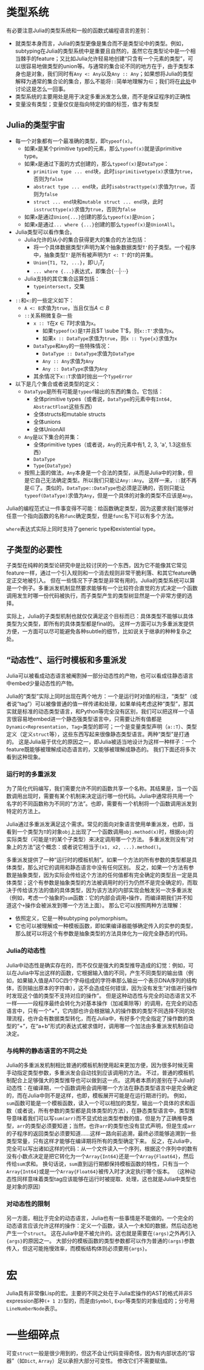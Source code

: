 # 类型系统

有必要注意Julia的类型系统和一般的函数式编程语言的差别：
- 就类型本身而言，Julia的类型更像是集合而不是类型论中的类型。例如，subtyping在Julia的类型系统中是重要且自然的，虽然它在类型论中是一个相当棘手的feature；又比如Julia允许轻易地创建“只含有一个元素的类型”，可以很容易地做类型的union等。与通常的集合论不同的地方在于，由于类型本身也是对象，我们同时有`Any <: Any`以及`Any :: Any`；如果想将Julia的类型解释为通常的集合论的集合，那么不能将`::`简单地理解为$\in$；我们将在[此处](#julia的类型宇宙)中讨论这是怎么一回事。
- 类型系统的主要用处是用于决定多重派发怎么做，而不是保证程序的正确性
- 变量没有类型；变量仅仅是指向特定的值的标签，值才有类型

## Julia的类型宇宙

- 每一个对象都有一个最准确的类型，即`typeof(x)`。
  - 如果`x`是某个primitive type的元素，那么`typeof(x)`就是该primitive type。
  - 如果`x`是通过下面的方式创建的，那么`typeof(x)`是`DataType`：
    - `primitive type ... end`块，此时`isprimitivetype(x)`求值为`true`，否则为`false`
    - `abstract type ... end`块，此时`isabstracttype(x)`求值为`true`，否则为`false`
    - `struct ... end`块和`mutable struct ... end`块，此时`isstructtype(x)`求值为`true`，否则为`false`
  - 如果`x`是通过`Union{...}`创建的那么`typeof(x)`是`Union`；
  - 如果`x`是通过`... where {...}`创建的那么`typeof(x)`是`UnionAll`。
- Julia类型可以看作集合。
  - Julia允许的从小的集合获得更大的集合的方法包括：
    - 将一个具体数据类型`T`声明为某个抽象数据类型`T'`的子类型。一个程序中，抽象类型`T'`是所有被声明为`T <: T'`的`T`的并集。
    - `Union{T1, T2, ...}`，即$\cup_{i} T_i$
    - `... where {...}`表达式，即集合$\{\cdots | \cdots \}$
  - Julia支持的其它集合运算包括：
    - `typeintersect`，交集
    - 
- `::`和`<:`的一些定义如下：
  - `A <: B`求值为`true`，当且仅当$A \subset B$
  - `::`关系稍微复杂一些
    - `x :: T`在$x \in T$时求值为`x`。
      - 如果`typeof(x)`是`T`并且$T \sube T'$，则`x::T'`求值为`x`。
      - 如果`x :: DataType`求值为`true`，则`x :: Type{x}`求值为`x`
    - `DataType`和`Any`的一些特殊情况：
      - `DataType :: DataType`求值为`DataType`
      - `Any :: Any`求值为`Any`
      - `Any :: DataType`求值为`Any`
    - 其余情况下`x::T`求值时抛出一个`TypeError`
- 以下是几个集合或者说类型的定义：
  - `DataType`是所有可能是`typeof`输出的东西的集合。它包括：
    - 全体primitive types（或者说，`DataType`的元素中有`Int64, AbstractFloat`这些东西）
    - 全体structs和mutable structs
    - 全体unions
    - 全体UnionAll
  - `Any`是以下集合的并集：
    - 全体primitive types（或者说，`Any`的元素中有1, 2, 3, 'a', 1.3这些东西）
    - `DataType`
    - `Type{DataType}`
  - 按照上面的做法，`Any`本身是一个合法的类型，从而是Julia中的对象，但是它自己无法确定类型。所以我们只能让`Any::Any`。
  这样一来，`::`就不再是$\in$了。类似的，`DataType::DataType`也必须是正确的，否则只能让`typeof(DataType)`求值为`Any`，但是一个具体的对象的类型不应该是`Any`。

Julia的编程范式让一件事变得不可能：给函数确定类型，因为这要求我们能够对任意一个指向函数的名称`func`确定类型，但是`func`名下可以有多个方法。

`where`表达式实际上同时支持了generic type和existential type。

## 子类型的必要性

子类型在纯粹的类型论研究中是比较讨厌的一个东西，因为它不能像其它常见feature一样，通过一个引入规则和一个消去规则非常干脆利落、和其它feature确定正交地被引入。
但在一些情况下子类型是非常有用的。Julia的类型系统可以算是一个例子。多重派发机制显然要求能够有一个比较符合直觉的方式决定一个函数调用发生时哪一份代码被执行，而子类型产生的类型树显然是一个非常方便的选择。

实际上，Julia的子类型机制也就仅仅满足这个目标而已：具体类型不能够以具体类型为父类型，即所有的具体类型都是final的。
这样一方面可以为多重派发提供方便，一方面可以尽可能避免各种subtle的细节，比如说关于继承的种种复杂之处。

## “动态性”、运行时模板和多重派发

Julia可以被看成动态语言被阉割掉一部分动态性的产物，也可以看成往静态语言中embed少量动态性的产物。

Julia的“类型”实际上同时出现在两个地方：一个是运行时对值的标注，“类型”（或者说“tag”）可以被像普通的值一样传递和处理，如果单纯考虑这种“类型”，那其实就是标准的动态类型语言，和Python等完全没有区别，我们可以把这样一个语言很容易地embed进一个静态强类型语言中，只需要让所有值都是`Dynamic<Representation, Tag>`类型的即可；一个是变量类型声明（`a::T`）、类型定义（定义`struct`等），这些东西写起来很像静态类型语言。两种“类型”是打通的。
这是Julia易于优化的原因之一，即Julia被适当地设计为这样一种样子：一个feature既能够被理解成动态语言的，又能够被理解成静态的。
我们下面还将多次看到这种现象。

### 运行时的多重派发

为了简化代码编写，我们需要允许不同的函数共享一个名称。其结果是，当一个函数调用出现时，需要有某个机制来决定运行哪一份代码。Julia中通常将共用一个名字的不同函数称为不同的“方法”。也即，需要有一个机制将一个函数调用派发到特定的方法上。

Julia通过多重派发满足这个需求。常见的面向对象语言使用单重派发，也即，当看到一个类型为`T`的对象`obj`上出现了一个函数调用`obj.method(x)`时，根据`obj`的实际类型（可能是`T`的某个子类型）来决定调用哪一个方法。
多重派发则没有“对象上的方法”这个概念：或者说它相当于`(x1, x2, ...).method()`。

多重派发提供了一种“运行时的模板机制”。如果一个方法的所有参数的类型都是具体类型，那么对它的调用和静态语言中没有任何区别。
反之，如果一个方法有参数是抽象类型，因为实际会传给这个方法的任何值都有完全确定的类型且一定是具体类型；这个有参数是抽象类型的方法被调用时的行为仍然不是完全确定的，而取决于传给该方法的值的具体类型，因为该方法的内部实现会触发另一次多重派发（例如，考虑一个抽象的`sum`函数：它的内部会调用`+`操作，而编译期我们并不知道这个`+`操作会被派发到哪一个方法上面）。
那么它可以按照两种方法理解：
- 依照定义，它是一种subtyping polymorphism。
- 它也可以被理解成一种模板函数，即如果编译器能够确定传入的实参的类型，那么就可以将这个有参数是抽象类型的方法具体化为一段完全静态的代码。

### Julia的动态性

Julia中动态性是确实存在的，而不仅仅是强大的类型推导造成的幻觉：例如，可以在Julia中写出这样的函数，它根据输入值的不同，产生不同类型的输出值（例如，如果输入值是ATGC四个字母组成的字符串那么输出一个表示DNA序列的结构体，否则输出原本的字符串），这不会造成任何错误，因为没有发生“对值进行操作时发现这个值的类型不支持对应的操作”。
但是这种动态性与完全的动态语言又不一样——一段程序最终会转化为对基本操作（加减乘除等）的调用，在完全的动态语言中，只有一个“+”，它内部也许会根据输入的操作数的类型不同选择不同的处理流程，也许会有数据类型转化，而在Julia中，有好多个完全指定了操作数的类型的“+”，在“a+b”形式的表达式被求值时，调用哪一个加法由多重派发机制自动决定。

### 与纯粹的静态语言的不同之处

Julia的多重派发机制相比普通的模板机制使用起来更加方便，因为很多时候无需手动指定类型参数，多重派发会自动找到应该调用的方法。
不过，普通的模板机制配合上足够强大的类型推导也可以做到这一点。
这两者本质的差别在于Julia的动态性：在编译期，一个函数调用会调用哪一个方法在静态类型语言中是完全确定的，而在Julia中则不是这样，也即，模板展开可能是在运行期进行的。
例如，`sum`函数可能是一个模板函数，读入一个可以相加的类型，输出一个具体的求和函数（或者说，所有参数的类型都是具体类型的方法），在静态类型语言中，类型推导意味着我们可以写`sum(arr)`而不显式给出类型参数的值，但是为了正确推导类型，`arr`的类型必须要知道；当然，也许`arr`的类型也没有显式声明，但是生成`arr`的子程序的返回类型必须要知道……这样一路向前追溯，最终必须能够追溯到一些类型常量，只有这样才能够在编译期将所有的类型确定下来。
反之，在Julia中，完全可以写出诸如这样的代码：从一个文件读入一个序列，根据这个序列中的数有没有小数点决定是把它转化为一个`Array{Int64}`还是一个`Array{Float64}`，然后传给`sum`求和。
换句话说，`sum`直到运行期都保持模板函数的特性，只有当一个`Array{Int64}`或是一个`Array{Float64}`被传入时才决定执行哪个版本。
（这种动态性同样意味着类型tag应该能够在运行时被提取、处理，这也就是Julia中类型也是对象的原因）

### 对动态性的限制

另一方面，相比于完全的动态语言，Julia也有一些事情是不能做的。一个完全的动态语言应该允许这样的操作：定义一个函数，读入一个未知的数据，然后动态地产生一个`struct`。
这在Julia中是不被允许的。这也就是需要在`(args)`之外再引入`{args}`的原因之一。
大部分的模板函数的类型参数都可以作为普通的`(args)`参数传入，但这可能拖慢效率，而模板结构体则必须要用`{args}`。

# 宏

Julia具有非常像Lisp的宏。主要的不同之处在于Julia宏操作的AST的格式并非S expression那种`(+ 1 2)`型的，而是由`Symbol`, `Expr`等类型的对象组成的；分号用`LineNumberNode`表示。

# 一些细碎点

可变`struct`一般是很少用到的，但这不会让代码变得奇怪，因为有内部状态的“容器”（如`Dict`, `Array`）足以承担大部分可变性。
修改它们不需要赋值。